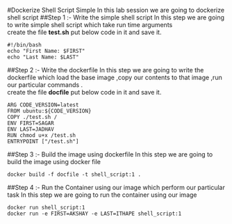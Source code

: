 #Dockerize Shell Script Simple 
In this lab session we are going to dockerize shell script 
##Step 1 :- Write the simple shell script
In this step we are going to write simple shell script which take run time arguments <br/> 
create the file **test.sh** put below code in it and save it.
```
#!/bin/bash
echo "First Name: $FIRST"
echo "Last Name: $LAST"
```
##Step 2 :- Write the dockerfile 
In this step we are going to write the dockerfile which load the base image ,copy our contents to that image ,run our particular commands . <br/>
create the file **docfile** put below code in it and save it.
```
ARG CODE_VERSION=latest
FROM ubuntu:${CODE_VERSION}
COPY ./test.sh /
ENV FIRST=SAGAR
ENV LAST=JADHAV
RUN chmod u+x /test.sh
ENTRYPOINT ["/test.sh"]
```
##Step 3 :- Build the image using dockerfile
In this step we are going to build the image using docker file 
```
docker build -f docfile -t shell_script:1 . 
```
##Step 4 :- Run the Container using our image which perform our particular task 
In this step we are going to run the container using our image 
```
docker run shell_script:1
docker run -e FIRST=AKSHAY -e LAST=ITHAPE shell_script:1
```
